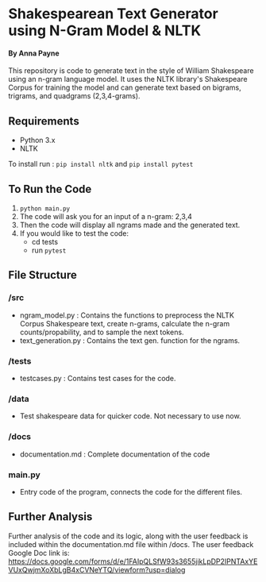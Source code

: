 # Shakespearean Text Generator using N-Gram Model & NLTK
#### By Anna Payne

This repository is code to generate text in the style of William Shakespeare using an n-gram language model. It uses the NLTK library's Shakespeare Corpus for training the model and can generate text based on bigrams, trigrams, and quadgrams (2,3,4-grams).

## Requirements
* Python 3.x
* NLTK

To install run : `pip install nltk`   and  `pip install pytest`


## To Run the Code

1. `python main.py`
2. The code will ask you for an input of a n-gram: 2,3,4
3. Then the code will display all ngrams made and the generated text. 
4. If you would like to test the code: 
    * cd tests
    * run  `pytest` 


## File Structure

### /src
* ngram_model.py : Contains the functions to preprocess the NLTK Corpus Shakespeare text, create n-grams, calculate the n-gram counts/propability, and to sample the next tokens. 
* text_generation.py : Contains the text gen. function for the ngrams. 

### /tests
* testcases.py : Contains test cases for the code. 

### /data
* Test shakespeare data for quicker code. Not necessary to use now. 

### /docs 
* documentation.md : Complete documentation of the code

### main.py 
* Entry code of the program, connects the code for the different files. 



## Further Analysis
Further analysis of the code and its logic, along with the user feedback is included within the documentation.md file within /docs. The user feedback Google Doc link is: https://docs.google.com/forms/d/e/1FAIpQLSfW93s3655jikLpDP2IPNTAxYEVUxQwjmXoXbLgB4xCVNeYTQ/viewform?usp=dialog